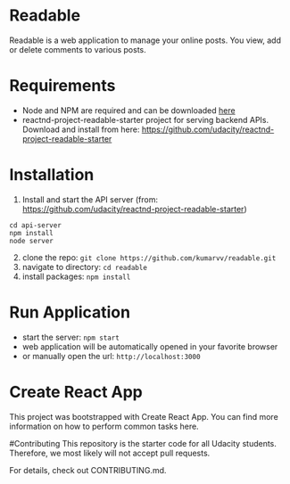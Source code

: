 # Readable
Readable is a web application to manage your online posts. You view, add or delete comments to various posts.  

# Requirements
- Node and NPM are required and can be downloaded [here](https://nodejs.org/en/download/)
- reactnd-project-readable-starter project for serving backend APIs. Download and install from here: https://github.com/udacity/reactnd-project-readable-starter

# Installation
1. Install and start the API server (from: https://github.com/udacity/reactnd-project-readable-starter)
```
cd api-server
npm install
node server
```
2. clone the repo: `git clone https://github.com/kumarvv/readable.git`
2. navigate to directory: `cd readable`
3. install packages: `npm install`

# Run Application
- start the server: `npm start`
- web application will be automatically opened in your favorite browser
- or manually open the url: `http://localhost:3000`

# Create React App
This project was bootstrapped with Create React App. You can find more information on how to perform common tasks here.

#Contributing
This repository is the starter code for all Udacity students. Therefore, we most likely will not accept pull requests.

For details, check out CONTRIBUTING.md.
